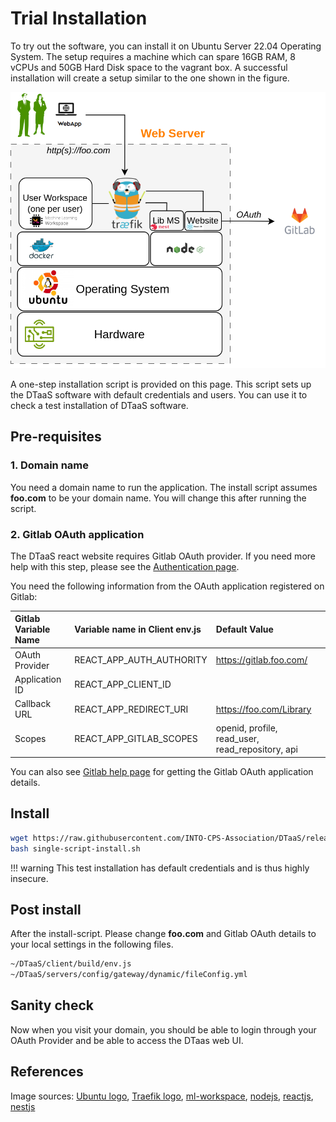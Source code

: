 # Trial Installation

To try out the software, you can install it on Ubuntu Server 22.04
Operating System.  The setup requires a
machine which can spare 16GB RAM, 8 vCPUs and 50GB Hard Disk
space to the vagrant box.
A successful installation will create a setup
similar to the one shown in the figure.

![Single host install](./single-host.png)

A one-step installation script is provided on this page. This script sets up
the DTaaS software with default credentials and users.
You can use it to check a test installation of DTaaS software.

## Pre-requisites

### 1. Domain name

You need a domain name to run the application. The install script
assumes **foo.com** to be your domain name. You will change this
after running the script.

### 2. Gitlab OAuth application

The DTaaS react website requires Gitlab OAuth provider.
If you need more help with this step, please see
the [Authentication page](client/auth.md).

You need the following information from the OAuth application registered on Gitlab:

| Gitlab Variable Name | Variable name in Client env.js | Default Value                                    |
| :------------------- | :----------------------------- | :----------------------------------------------- |
| OAuth Provider       | REACT_APP_AUTH_AUTHORITY       | https://gitlab.foo.com/                          |
| Application ID       | REACT_APP_CLIENT_ID            |
| Callback URL         | REACT_APP_REDIRECT_URI         | https://foo.com/Library                          |
| Scopes               | REACT_APP_GITLAB_SCOPES        | openid, profile, read_user, read_repository, api |

You can also see
[Gitlab help page](https://docs.gitlab.com/ee/integration/oauth_provider.html)
for getting the Gitlab OAuth application details.

## Install

```bash
wget https://raw.githubusercontent.com/INTO-CPS-Association/DTaaS/release-v0.3/deploy/single-script-install.sh
bash single-script-install.sh
```

!!! warning
    This test installation has default credentials and is thus highly insecure.

## Post install

After the install-script. Please change **foo.com** and Gitlab OAuth details
to your local settings in the following files.

```txt
~/DTaaS/client/build/env.js
~/DTaaS/servers/config/gateway/dynamic/fileConfig.yml
```

## Sanity check

Now when you visit your domain, you should be able to login through your
OAuth Provider and be able to access the DTaas web UI.

## References

Image sources: [Ubuntu logo](https://logodix.com/linux-ubuntu),
[Traefik logo](https://www.laub-home.de/wiki/Traefik_SSL_Reverse_Proxy_f%C3%BCr_Docker_Container),
[ml-workspace](https://github.com/ml-tooling/ml-workspace),
[nodejs](https://www.metachris.com/2017/01/how-to-install-nodejs-7-on-ubuntu-and-centos/),
[reactjs](https://krify.co/about-reactjs/),
[nestjs](https://camunda.com/blog/2019/10/nestjs-tx-email/)
